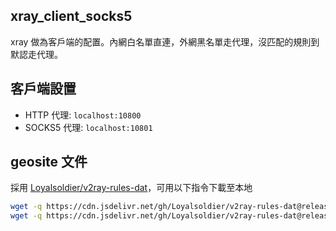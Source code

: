 ## xray_client_socks5
xray 做為客戶端的配置。內網白名單直連，外網黑名單走代理，沒匹配的規則到默認走代理。

## 客戶端設置
+ HTTP 代理: `localhost:10800`
+ SOCKS5 代理: `localhost:10801`

## geosite 文件
採用 [Loyalsoldier/v2ray-rules-dat](https://github.com/Loyalsoldier/v2ray-rules-dat)，可用以下指令下載至本地
```sh
wget -q https://cdn.jsdelivr.net/gh/Loyalsoldier/v2ray-rules-dat@release/geoip.dat -O /usr/local/share/xray/geoip.dat
wget -q https://cdn.jsdelivr.net/gh/Loyalsoldier/v2ray-rules-dat@release/geosite.dat -O /usr/local/share/xray/geosite.dat
```